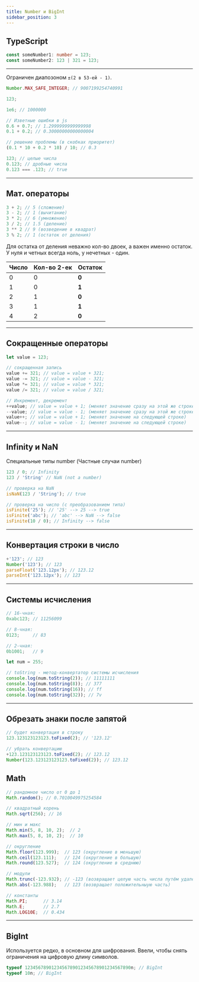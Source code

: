 ```yaml
---
title: Number и BigInt
sidebar_position: 3
---
```


## TypeScript 

```ts
const someNumber1: number = 123;
const someNumber2: 123 | 321 = 123;
```

---

Ограничен диапозоном ```±(2 в 53-ей - 1)```.

```js
Number.MAX_SAFE_INTEGER; // 9007199254740991
```

```js
123;

1e6; // 1000000
```

```js
// Изветные ошибки в js
0.6 + 0.7; // 1.2999999999999998
0.1 + 0.2; // 0.30000000000000004

// решение проблемы (в скобках приоритет)
(0.1 * 10 + 0.2 * 10) / 10; // 0.3
```

```js
123; // целые числа
0.123; // дробные числа
0.123 === .123; // true
```

***

## Мат. операторы

```js
3 + 2; // 5 (сложение)
3 - 2; // 1 (вычитание)
3 * 2; // 6 (умножение)
3 / 2; // 1.5 (деление)
3 ** 2 // 9 (возведение в квадрат)
3 % 2; // 1 (остаток от деления)
```

Для остатка от деления неважно кол-во двоек, а важен именно остаток. У нуля и четных всегда ноль, у нечетных - один.

|Число|Кол-во 2-ек|Остаток|
|---|---|---|
|0|0|**0**|
|1|0|**1**|
|2|1|**0**|
|3|1|**1**|
|4|2|**0**|

***

## Сокращенные операторы 

```js
let value = 123;

// сокращенная запись
value += 321; // value = value + 321;
value -= 321; // value = value - 321;
value *= 321; // value = value * 321;
value /= 321; // value = value / 321;

// Инкремент, декремент
++value; // value = value + 1; (меняет значение сразу на этой же строке)
--value; // value = value - 1; (меняет значение сразу на этой же строке)
value++; // value = value + 1; (меняет значение на следующей строке)
value--; // value = value - 1; (меняет значение на следующей строке)
```

***

## Infinity и NaN

Специальные типы number (Частные случаи number)

```js
123 / 0; // Infinity
123 / 'String' // NaN (not a number)

// проверка на NaN
isNaN(123 / 'String'); // true

// проверка на число (с преобразованием типа)
isFinite('25'); // '25' --> 25 --> true
isFinite('abc'); // 'abc' --> NaN --> false
isFinite(10 / 0); // Infinity --> false
```

***

## Конвертация строки в число

```js
+'123'; // 123
Number('123'); // 123
parseFloat('123.12px'); // 123.12
parseInt('123.12px'); // 123 
```

***

## Системы исчисления

```js
// 16-чная:
0xabc123; // 11256099

// 8-чная:
0123;     // 83

// 2-чная:
0b1001;   // 9

let num = 255;

// toString - метод-конвертатор системы исчисления
console.log(num.toString(2)); // 11111111
console.log(num.toString(8)); // 377
console.log(num.toString(16)); // ff
console.log(num.toString(32)); // 7v
```

***

## Обрезать знаки после запятой

```js
// будет конвертация в строку
123.123123123123.toFixed(2); // '123.12'

// убрать конвертацию
+123.123123123123.toFixed(2); // 123.12
Number(123.123123123123.toFixed(2)); // 123.12
```

## Math

```js
// рандомное число от 0 до 1
Math.random(); // 0.7010049975254584
```

```js
// квадратный корень
Math.sqrt(256); // 16
```

```js
// мин и макс
Math.min(5, 8, 10, 2);  // 2
Math.max(5, 8, 10, 2);  // 10
```

```js
// округление
Math.floor(123.999);  // 123 (округление в меньшую)
Math.ceil(123.111);   // 124 (округление в большую)
Math.round(123.527);  // 124 (округление в среднюю)
```

```js
// модули
Math.trunc(-123.932); // -123 (возвращает целую часть числа путём удаления всех дробных знаков.)
Math.abs(-123.988);   // 123 (возвращает положительныую часть)
```

```js
// константы
Math.PI;      // 3.14
Math.E;       // 2.7
Math.LOG10E;  // 0.434
```

---

## BigInt

Используется редко, в основном для шифрования. Ввели, чтобы снять ограничения на цифровую длину символов.

```js
typeof 1234567890123456789012345678901234567890n; // BigInt
typeof 10n; // BigInt
```
